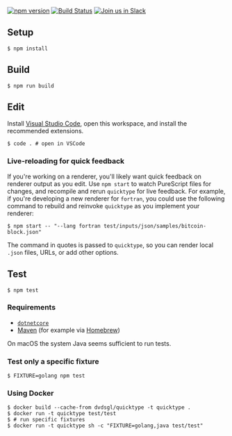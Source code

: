 [![npm version](https://badge.fury.io/js/quicktype.svg)](https://badge.fury.io/js/quicktype) [![Build Status](https://travis-ci.org/quicktype/quicktype.svg?branch=master)](https://travis-ci.org/quicktype/quicktype) [![Join us in Slack](http://slack.quicktype.io/badge.svg)](http://slack.quicktype.io/)

## Setup

```shell
$ npm install
```

## Build

```shell
$ npm run build
```

## Edit

Install [Visual Studio Code](https://code.visualstudio.com/), open this workspace,
and install the recommended extensions.

```shell
$ code . # open in VSCode
```

### Live-reloading for quick feedback

If you're working on a renderer, you'll likely want quick feedback on renderer output as you edit.
Use `npm start` to watch PureScript files for changes, and recompile and rerun `quicktype` for
live feedback. For example, if you're developing a new renderer for `fortran`, you
could use the following command to rebuild and reinvoke `quicktype` as you implement your renderer:

```shell
$ npm start -- "--lang fortran test/inputs/json/samples/bitcoin-block.json"
```

The command in quotes is passed to `quicktype`, so you can render local `.json` files, URLs, or add other options.

## Test

```shell
$ npm test
```

### Requirements

* [`dotnetcore`](https://www.microsoft.com/net/core#macos)
* [Maven](https://maven.apache.org/) (for example via [Homebrew](https://brew.sh))

On macOS the system Java seems sufficient to run tests.

### Test only a specific fixture

```shell
$ FIXTURE=golang npm test
```

### Using Docker

```shell
$ docker build --cache-from dvdsgl/quicktype -t quicktype .
$ docker run -t quicktype test/test
$ # run specific fixtures
$ docker run -t quicktype sh -c "FIXTURE=golang,java test/test"
```
